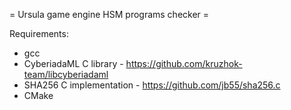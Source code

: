 = Ursula game engine HSM programs checker =

Requirements:

* gcc
* CyberiadaML C library - https://github.com/kruzhok-team/libcyberiadaml
* SHA256 C implementation - https://github.com/jb55/sha256.c
* CMake
